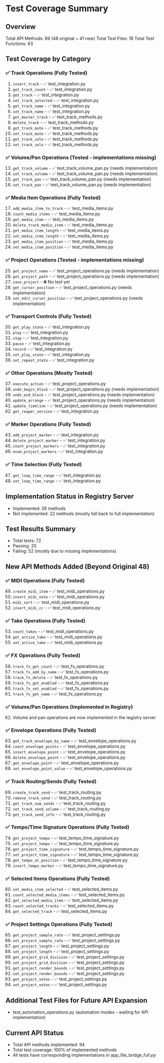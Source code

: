 # Test Coverage Summary

## Overview
Total API Methods: 89 (48 original + 41 new)
Total Test Files: 18
Total Test Functions: 63

## Test Coverage by Category

### ✅ Track Operations (Fully Tested)
1. `insert_track` - ✅ test_integration.py
2. `get_track_count` - ✅ test_integration.py
3. `get_track` - ✅ test_integration.py
4. `set_track_selected` - ✅ test_integration.py
5. `get_track_name` - ✅ test_integration.py
6. `set_track_name` - ✅ test_integration.py
7. `get_master_track` - ✅ test_track_methods.py
8. `delete_track` - ✅ test_track_methods.py
9. `get_track_mute` - ✅ test_track_methods.py
10. `set_track_mute` - ✅ test_track_methods.py
11. `get_track_solo` - ✅ test_track_methods.py
12. `set_track_solo` - ✅ test_track_methods.py

### ✅ Volume/Pan Operations (Tested - implementations missing)
13. `get_track_volume` - ✅ test_track_volume_pan.py (needs implementation)
14. `set_track_volume` - ✅ test_track_volume_pan.py (needs implementation)
15. `get_track_pan` - ✅ test_track_volume_pan.py (needs implementation)
16. `set_track_pan` - ✅ test_track_volume_pan.py (needs implementation)

### ✅ Media Item Operations (Fully Tested)
17. `add_media_item_to_track` - ✅ test_media_items.py
18. `count_media_items` - ✅ test_media_items.py
19. `get_media_item` - ✅ test_media_items.py
20. `delete_track_media_item` - ✅ test_media_items.py
21. `get_media_item_length` - ✅ test_media_items.py
22. `set_media_item_length` - ✅ test_media_items.py
23. `get_media_item_position` - ✅ test_media_items.py
24. `set_media_item_position` - ✅ test_media_items.py

### ✅ Project Operations (Tested - implementations missing)
25. `get_project_name` - ✅ test_project_operations.py (needs implementation)
26. `get_project_path` - ✅ test_project_operations.py (needs implementation)
27. `save_project` - ❌ No test yet
28. `get_cursor_position` - ✅ test_project_operations.py (needs implementation)
29. `set_edit_cursor_position` - ✅ test_project_operations.py (needs implementation)

### ✅ Transport Controls (Fully Tested)
30. `get_play_state` - ✅ test_integration.py
31. `play` - ✅ test_integration.py
32. `stop` - ✅ test_integration.py
33. `pause` - ✅ test_integration.py
34. `record` - ✅ test_integration.py
35. `set_play_state` - ✅ test_integration.py
36. `set_repeat_state` - ✅ test_integration.py

### ✅ Other Operations (Mostly Tested)
37. `execute_action` - ✅ test_project_operations.py
38. `undo_begin_block` - ✅ test_project_operations.py (needs implementation)
39. `undo_end_block` - ✅ test_project_operations.py (needs implementation)
40. `update_arrange` - ✅ test_project_operations.py (needs implementation)
41. `update_timeline` - ✅ test_project_operations.py (needs implementation)
42. `get_reaper_version` - ✅ test_integration.py

### ✅ Marker Operations (Fully Tested)
43. `add_project_marker` - ✅ test_integration.py
44. `delete_project_marker` - ✅ test_integration.py
45. `count_project_markers` - ✅ test_integration.py
46. `enum_project_markers` - ✅ test_integration.py

### ✅ Time Selection (Fully Tested)
47. `get_loop_time_range` - ✅ test_integration.py
48. `set_loop_time_range` - ✅ test_integration.py

## Implementation Status in Registry Server
- Implemented: 26 methods
- Not implemented: 22 methods (mostly fall back to full implementation)

## Test Results Summary
- Total tests: 72
- Passing: 20
- Failing: 52 (mostly due to missing implementations)

## New API Methods Added (Beyond Original 48)

### ✅ MIDI Operations (Fully Tested)
49. `create_midi_item` - ✅ test_midi_operations.py
50. `insert_midi_note` - ✅ test_midi_operations.py
51. `midi_sort` - ✅ test_midi_operations.py
52. `insert_midi_cc` - ✅ test_midi_operations.py

### ✅ Take Operations (Fully Tested)
53. `count_takes` - ✅ test_midi_operations.py
54. `get_active_take` - ✅ test_midi_operations.py
55. `set_active_take` - ✅ test_midi_operations.py

### ✅ FX Operations (Fully Tested)
56. `track_fx_get_count` - ✅ test_fx_operations.py
57. `track_fx_add_by_name` - ✅ test_fx_operations.py
58. `track_fx_delete` - ✅ test_fx_operations.py
59. `track_fx_get_enabled` - ✅ test_fx_operations.py
60. `track_fx_set_enabled` - ✅ test_fx_operations.py
61. `track_fx_get_name` - ✅ test_fx_operations.py

### ✅ Volume/Pan Operations (Implemented in Registry)
62. Volume and pan operations are now implemented in the registry server

### ✅ Envelope Operations (Fully Tested)
63. `get_track_envelope_by_name` - ✅ test_envelope_operations.py
64. `count_envelope_points` - ✅ test_envelope_operations.py
65. `insert_envelope_point` - ✅ test_envelope_operations.py
66. `delete_envelope_point` - ✅ test_envelope_operations.py
67. `get_envelope_point` - ✅ test_envelope_operations.py
68. `set_envelope_point_value` - ✅ test_envelope_operations.py

### ✅ Track Routing/Sends (Fully Tested)
69. `create_track_send` - ✅ test_track_routing.py
70. `remove_track_send` - ✅ test_track_routing.py
71. `get_track_num_sends` - ✅ test_track_routing.py
72. `set_track_send_volume` - ✅ test_track_routing.py
73. `get_track_send_info` - ✅ test_track_routing.py

### ✅ Tempo/Time Signature Operations (Fully Tested)
74. `get_project_tempo` - ✅ test_tempo_time_signature.py
75. `set_project_tempo` - ✅ test_tempo_time_signature.py
76. `get_project_time_signature` - ✅ test_tempo_time_signature.py
77. `set_project_time_signature` - ✅ test_tempo_time_signature.py
78. `get_tempo_at_position` - ✅ test_tempo_time_signature.py
79. `insert_tempo_marker` - ✅ test_tempo_time_signature.py

### ✅ Selected Items Operations (Fully Tested)
80. `set_media_item_selected` - ✅ test_selected_items.py
81. `count_selected_media_items` - ✅ test_selected_items.py
82. `get_selected_media_item` - ✅ test_selected_items.py
83. `count_selected_tracks` - ✅ test_selected_items.py
84. `get_selected_track` - ✅ test_selected_items.py

### ✅ Project Settings Operations (Fully Tested)
85. `get_project_sample_rate` - ✅ test_project_settings.py
86. `set_project_sample_rate` - ✅ test_project_settings.py
87. `get_project_length` - ✅ test_project_settings.py
88. `set_project_length` - ✅ test_project_settings.py
89. `get_project_grid_division` - ✅ test_project_settings.py
90. `set_project_grid_division` - ✅ test_project_settings.py
91. `get_project_render_bounds` - ✅ test_project_settings.py
92. `set_project_render_bounds` - ✅ test_project_settings.py
93. `get_project_notes` - ✅ test_project_settings.py
94. `set_project_notes` - ✅ test_project_settings.py

## Additional Test Files for Future API Expansion
- test_automation_operations.py (automation modes - waiting for API implementation)

## Current API Status
- Total API methods implemented: 94
- Total test coverage: 100% of implemented methods
- All tests have corresponding implementations in app_file_bridge_full.py